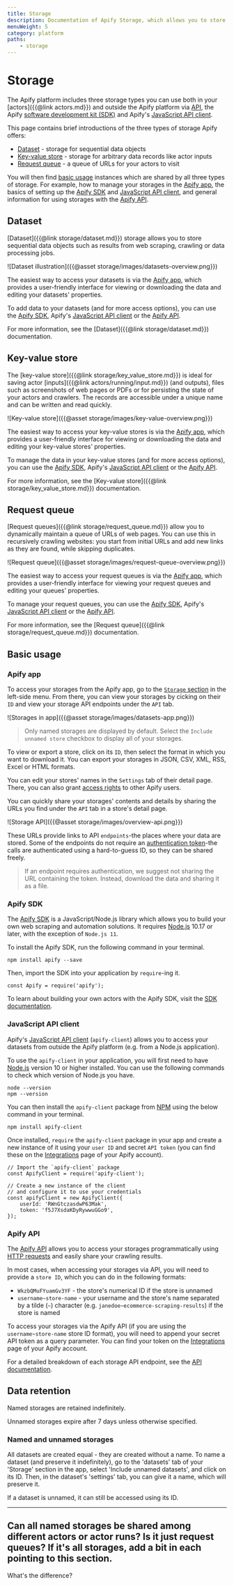 ```yaml
---
title: Storage
description: Documentation of Apify Storage, which allows you to store actor inputs and outputs.
menuWeight: 5
category: platform
paths:
    - storage
---
```


# Storage

The Apify platform includes three storage types you can use both in your [actors]({{@link actors.md}}) and outside the Apify platform via [API](https://docs.apify.com/api/v2#/reference/key-value-stores), the Apify [software development kit (SDK)](https://sdk.apify.com) and Apify's [JavaScript API client](https://docs.apify.com/api/apify-client-js).

This page contains brief introductions of the three types of storage Apify offers:

* [Dataset](#dataset) - storage for sequential data objects
* [Key-value store](#key-value-store) - storage for arbitrary data records like actor inputs
* [Request queue](#request-queue) - a queue of URLs for your actors to visit

You will then find [basic usage](#basic-usage) instances which are shared by all three types of storage. For example, how to manage your storages in the [Apify app](#apify-app), the basics of setting up the [Apify SDK](#apify-sdk) and
[JavaScript API client](#javascript-api-client),
and general information for using storages with the [Apify API](#apify-api).

## Dataset

[Dataset]({{@link storage/dataset.md}}) storage allows you to store sequential data objects such as results from web scraping, crawling or data processing jobs.

![Dataset illustration]({{@asset storage/images/datasets-overview.png}})

The easiest way to access your datasets is via the
[Apify app](https://docs.apify.com/storage/dataset#apify-app), which provides a user-friendly interface for viewing or downloading the data and editing your datasets' properties. 

To add data to your datasets (and for more access options), you can use the
[Apify SDK](https://docs.apify.com/storage/dataset#apify-sdk),
Apify's [JavaScript API client](https://docs.apify.com/storage/dataset#javascript-api-client) or
the [Apify API](https://docs.apify.com/storage/dataset#apify-api).

For more information, see the [Dataset]({{@link storage/dataset.md}}) documentation.

## Key-value store

The [key-value store]({{@link storage/key_value_store.md}}) is ideal for saving actor [inputs]({{@link actors/running/input.md}})
(and outputs), files such as screenshots of web pages or PDFs or for persisting the state of your actors and crawlers. The records are accessible under a unique name and can be written and read quickly. 

![Key-value store]({{@asset storage/images/key-value-overview.png}})

The easiest way to access your key-value stores is via the
[Apify app](https://docs.apify.com/storage/key-value-store#apify-app), which provides a user-friendly interface for viewing or downloading the data and editing your key-value stores' properties. 

To manage the data in your key-value stores (and for more access options), you can use the
[Apify SDK](https://docs.apify.com/storage/key-value-store#apify-sdk), Apify's [JavaScript API client](https://docs.apify.com/storage/key-value-store#javascript-api-client) or
the [Apify API](https://docs.apify.com/storage/key-value-store#apify-api).

For more information, see the [Key-value store]({{@link storage/key_value_store.md}}) documentation.

## Request queue

[Request queues]({{@link storage/request_queue.md}}) allow you to dynamically maintain a queue of URLs of web pages. You can use this in recursively crawling websites: you start from initial URLs and add new links as they are found, while skipping duplicates.

![Request queue]({{@asset storage/images/request-queue-overview.png}})

The easiest way to access your request queues is via the
[Apify app](https://docs.apify.com/storage/request-queue#apify-app), which provides a user-friendly interface for viewing your request queues and editing your queues' properties. 

To manage your request queues, you can use the
[Apify SDK](https://docs.apify.com/storage/key-value-store#apify-sdk), Apify's [JavaScript API client](https://docs.apify.com/storage/key-value-store#javascript-api-client) or
the [Apify API](https://docs.apify.com/storage/key-value-store#apify-api).

For more information, see the [Request queue]({{@link storage/request_queue.md}}) documentation.

## Basic usage

### Apify app

To access your storages from the Apify app, go to the [`Storage` section](https://my.apify.com/storage) in the left-side menu. From there, you can view your storages by cicking on their `ID` and view your storage API endpoints under the `API` tab.

![Storages in app]({{@asset storage/images/datasets-app.png}})

> Only named storages are displayed by default. Select the `Include unnamed store` checkbox to display all of your storages.

To view or export a store, click on its `ID`, then select the format in which you want to download it. You can export your storages in JSON, CSV, XML, RSS, Excel or HTML formats.

You can edit your stores' names in the `Settings` tab of their detail page. There, you can also grant [access rights](https://docs.apify.com/access-rights) to other Apify users.

You can quickly share your storages' contents and details by sharing the URLs you find under the `API` tab in a store's detail page. 

![Storage API]({{@asset storage/images/overview-api.png}})

These URLs provide links to API `endpoints`-the places where your data are stored. Some of the endpoints do not require an [authentication token](https://docs.apify.com/api/v2#/introduction/authentication)-the calls are authenticated using a hard-to-guess ID, so they can be shared freely.

<!-- IS THERE ANOTHER WAY TO SHARE YOUR DATA VIA API? -->
> If an endpoint requires authentication, we suggest not sharing the URL containing the token. Instead, download the data and sharing it as a file.

### Apify SDK

The [Apify SDK](https://sdk.apify.com) is a JavaScript/Node.js library which allows you to build your own web scraping and automation solutions. It requires [Node.js](https://nodejs.org/en/) 10.17 or later, with the exception of `Node.js 11`. 

To install the Apify SDK, run the following command in your terminal.

    npm install apify --save

Then, import the SDK into your application by `require`-ing it.

    const Apify = require('apify');

To learn about building your own actors with the Apify SDK, visit the [SDK documentation](https://sdk.apify.com/docs/guides/quick-start).

<!-- This will be included in the new JS API CLIENT docs -->
<!-- so all we'll have to do is link to the instructions -->
### JavaScript API client

Apify's [JavaScript API client](https://docs.apify.com/apify-client-js) (`apify-client`) allows you to access your datasets from outside the Apify platform (e.g. from a Node.js application).

To use the `apify-client` in your application, you will first need to have [Node.js](https://nodejs.org/en/) version 10 or higher installed. You can use the following commands to check which version of Node.js you have.

    node --version
    npm --version

You can then install the `apify-client` package from [NPM](https://www.npmjs.com/package/apify-cli) using the below command in your terminal.

    npm install apify-client

Once installed, `require` the `apify-client` package in your app and create a new instance of it using your `user ID` and secret `API token` (you can find these on the [Integrations](https://my.apify.com/account#/integrations) page of your Apify account).

    // Import the `apify-client` package
    const ApifyClient = require('apify-client');

    // Create a new instance of the client
    // and configure it to use your credentials
    const apifyClient = new ApifyClient({
        userId: 'RWnGtczasdwP63Mak',
        token: 'f5J7XsdaKDyRywwuGGo9',
    });

### Apify API

The [Apify API](https://docs.apify.com/api/v2#/reference/key-value-stores) allows you to access your storages programmatically using [HTTP requests](https://developer.mozilla.org/en-US/docs/Web/HTTP/Methods) and easily share your crawling results.

In most cases, when accessing your storages via API, you will need to provide a `store ID`, which you can do in the following formats:

* `WkzbQMuFYuamGv3YF` - the store's numerical ID if the store is unnamed
* `username~store-name` - your username and the store's name separated by a tilde (`~`) character (e.g. `janedoe~ecommerce-scraping-results`) if the store is named

To access your storages via the Apify API (if you are using the `username~store-name` store ID format), you will need to append your secret API token as a query parameter. You can find your token on the [Integrations](https://my.apify.com/account#/integrations) page of your Apify account.

For a detailed breakdown of each storage API endpoint, see the [API documentation](https://docs.apify.com/api/v2#/reference/datasets).

## Data retention

Named storages are retained indefinitely.

Unnamed storages expire after 7 days unless otherwise specified.

### Named and unnamed storages

<!-- verify -->
All datasets are created equal - they are created without a name.
To name a dataset (and preserve it indefinitely), go to the 'datasets' tab of your 'Storage' section in the app, select 'Include unnamed datasets', and click on its ID. Then, in the dataset's 'settings' tab, you can give it a name, which will preserve it.

<!-- Is this true? -->
If a dataset is unnamed, it can still be accessed using its ID.

---
Can all named storages be shared among different actors or actor runs?
Is it just request queues?
If it's all storages, add a bit in each pointing to this section.
---

What's the difference?




